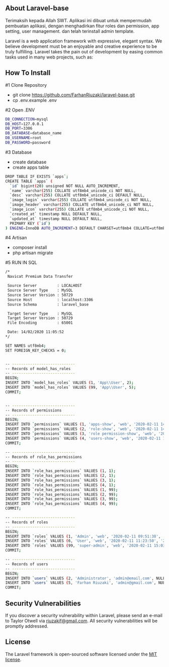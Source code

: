 ## About Laravel-base

Terimaksih kepada Allah SWT.
Aplikasi ini dibuat untuk mempermudah pembuatan aplikasi, dengan menghadirkan fitur roles dan permission, app setting, user management.
dan telah terinstall admin template.

Laravel is a web application framework with expressive, elegant syntax. We believe development must be an enjoyable and creative experience to be truly fulfilling. Laravel takes the pain out of development by easing common tasks used in many web projects, such as:

## How To Install

#1 Clone Repository

- git clone https://github.com/FarhanRiuzaki/laravel-base.git
- cp .env.example .env

#2 Open .ENV

```bash
DB_CONNECTION=mysql
DB_HOST=127.0.0.1 
DB_PORT=3306 
DB_DATABASE=database_name 
DB_USERNAME=root 
DB_PASSWORD=password
```

#3 Database

- create database
- create apps table

```bash
DROP TABLE IF EXISTS `apps`;
CREATE TABLE `apps` (
  `id` bigint(20) unsigned NOT NULL AUTO_INCREMENT,
  `name` varchar(255) COLLATE utf8mb4_unicode_ci NOT NULL,
  `desc` varchar(255) COLLATE utf8mb4_unicode_ci DEFAULT NULL,
  `image_login` varchar(255) COLLATE utf8mb4_unicode_ci NOT NULL,
  `image_header` varchar(255) COLLATE utf8mb4_unicode_ci NOT NULL,
  `image_icon` varchar(255) COLLATE utf8mb4_unicode_ci NOT NULL,
  `created_at` timestamp NULL DEFAULT NULL,
  `updated_at` timestamp NULL DEFAULT NULL,
  PRIMARY KEY (`id`)
) ENGINE=InnoDB AUTO_INCREMENT=3 DEFAULT CHARSET=utf8mb4 COLLATE=utf8mb4_unicode_ci;
```

#4 Artisan

- composer install 
- php artisan migrate

#5 RUN IN SQL

```bash
/*
 Navicat Premium Data Transfer

 Source Server         : LOCALHOST
 Source Server Type    : MySQL
 Source Server Version : 50729
 Source Host           : localhost:3306
 Source Schema         : laravel_base

 Target Server Type    : MySQL
 Target Server Version : 50729
 File Encoding         : 65001

 Date: 14/02/2020 11:05:52
*/

SET NAMES utf8mb4;
SET FOREIGN_KEY_CHECKS = 0;


-- ----------------------------
-- Records of model_has_roles
-- ----------------------------
BEGIN;
INSERT INTO `model_has_roles` VALUES (1, 'App\\User', 2);
INSERT INTO `model_has_roles` VALUES (99, 'App\\User', 5);
COMMIT;


-- ----------------------------
-- Records of permissions
-- ----------------------------
BEGIN;
INSERT INTO `permissions` VALUES (1, 'apps-show', 'web', '2020-02-11 14:38:29', '2020-02-11 14:38:29');
INSERT INTO `permissions` VALUES (2, 'role-show', 'web', '2020-02-11 14:38:39', '2020-02-11 14:38:39');
INSERT INTO `permissions` VALUES (3, 'role permission-show', 'web', '2020-02-11 14:38:50', '2020-02-11 14:38:50');
INSERT INTO `permissions` VALUES (4, 'users-show', 'web', '2020-02-11 14:38:59', '2020-02-11 14:38:59');
COMMIT;

-- ----------------------------
-- Records of role_has_permissions
-- ----------------------------
BEGIN;
INSERT INTO `role_has_permissions` VALUES (1, 1);
INSERT INTO `role_has_permissions` VALUES (2, 1);
INSERT INTO `role_has_permissions` VALUES (3, 1);
INSERT INTO `role_has_permissions` VALUES (4, 1);
INSERT INTO `role_has_permissions` VALUES (1, 99);
INSERT INTO `role_has_permissions` VALUES (2, 99);
INSERT INTO `role_has_permissions` VALUES (3, 99);
INSERT INTO `role_has_permissions` VALUES (4, 99);
COMMIT;

-- ----------------------------
-- Records of roles
-- ----------------------------
BEGIN;
INSERT INTO `roles` VALUES (1, 'Admin', 'web', '2020-02-11 09:51:38', '2020-02-11 09:51:38');
INSERT INTO `roles` VALUES (6, 'User', 'web', '2020-02-11 11:23:50', '2020-02-11 11:23:50');
INSERT INTO `roles` VALUES (99, 'super-admin', 'web', '2020-02-11 15:03:43', '2020-02-11 15:03:43');
COMMIT;

-- ----------------------------
-- Records of users
-- ----------------------------
BEGIN;
INSERT INTO `users` VALUES (2, 'Administrator', 'admin@email.com', NULL, '$2y$10$iT79gWz9IU7QuG/wxuhNteROMwb1s9o3yVZREWC.KbB5DOZNUVW8i', 1, NULL, '2020-02-11 11:51:29', '2020-02-11 11:51:29');
INSERT INTO `users` VALUES (5, 'Farhan Riuzaki', 'admin@gmail.com', NULL, '$2y$10$Jn7jqNPLzI2As3cBehD61ORDUYRUnNo2lQrBjiBDyLrZlUv3M0LaC', 1, NULL, '2020-02-11 13:24:40', '2020-02-11 13:24:40');
COMMIT;
```

## Security Vulnerabilities

If you discover a security vulnerability within Laravel, please send an e-mail to Taylor Otwell via [riuzakif@gmail.com](mailto:riuzakif@gmail.com). All security vulnerabilities will be promptly addressed.

## License

The Laravel framework is open-sourced software licensed under the [MIT license](https://opensource.org/licenses/MIT).
